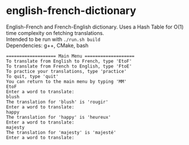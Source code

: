 # english-french-dictionary

English-French and French-English dictionary. Uses a Hash Table for O(1) time complexity on fetching translations. <br />
Intended to be run with ```./run.sh build``` <br />
Dependencies: g++, CMake, bash
<br />
```
=================== Main Menu ===================
To translate from English to French, type 'EtoF'
To translate from French to English, type 'FtoE'
To practice your translations, type 'practice'
To quit, type 'quit'
You can return to the main menu by typing 'MM'
EtoF
Enter a word to translate: 
blush
The translation for 'blush' is 'rougir'
Enter a word to translate: 
happy
The translation for 'happy' is 'heureux'
Enter a word to translate: 
majesty
The translation for 'majesty' is 'majesté'
Enter a word to translate: 

```
